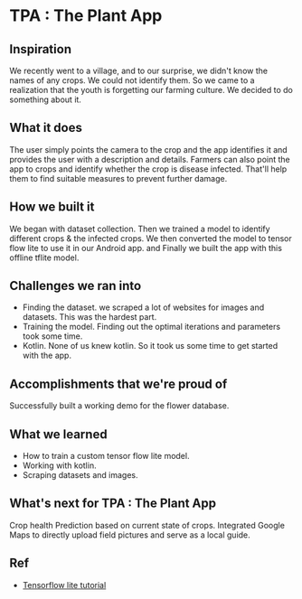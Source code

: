 # TPA : The Plant App

## Inspiration
We recently went to a village, and to our surprise, we didn't know the names of any crops. We could not identify them. So we came to a realization that the youth is forgetting our farming culture. We decided to do something about it.

## What it does
The user simply points the camera to the crop and the app identifies it and provides the user with a description and details. Farmers can also point the app to crops and identify whether the crop is disease infected. That'll help them to find suitable measures to prevent further damage.

## How we built it
We began with dataset collection. Then we trained a model to identify different crops & the infected crops. We then converted the model to tensor flow lite to use it in our Android app. and Finally we built the app with this offline tflite model.

## Challenges we ran into
- Finding the dataset. we scraped a lot of websites for images and datasets. This was the hardest part.
- Training the model. Finding out the optimal iterations and parameters took some time.
- Kotlin. None of us knew kotlin. So it took us some time to get started with the app.

## Accomplishments that we're proud of
Successfully built a working demo for the flower database.

## What we learned
- How to train a custom tensor flow lite model.
- Working with kotlin.
- Scraping datasets and images.

## What's next for TPA : The Plant App
Crop health Prediction based on current state of crops.
Integrated Google Maps to directly upload field pictures and serve as a local guide.

## Ref 

- [Tensorflow lite tutorial](https://heartbeat.fritz.ai/building-pok%C3%A9dex-in-android-using-tensorflow-lite-and-firebase-cc780848395)

